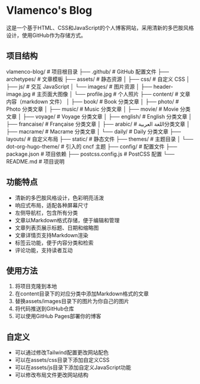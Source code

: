 # Vlamenco's Blog

这是一个基于HTML、CSS和JavaScript的个人博客网站，采用清新的多巴胺风格设计，使用GitHub作为存储方式。

## 项目结构

vlamenco-blog/ # 项目根目录
├── .github/ # GitHub 配置文件
├── archetypes/ # 文章模板
├── assets/ # 静态资源
│ ├── css/ # 自定义 CSS
│ ├── js/ # 交互 JavaScript
│ └── images/ # 图片资源
│ ├── header-image.jpg # 主页面大图像
│ └── profile.jpg # 个人照片
├── content/ # 文章内容（markdown 文件）
│ ├── book/ # Book 分类文章
│ ├── photo/ # Photo 分类文章
│ ├── music/ # Music 分类文章
│ ├── movie/ # Movie 分类文章
│ ├── voyage/ # Voyage 分类文章
│ ├── english/ # English 分类文章
│ ├── francaise/ # Française 分类文章
│ ├── arabic/ # اللغة العربية分类文章
│ ├── macrame/ # Macrame 分类文章
│ └── daily/ # Daily 分类文章
├── layouts/ # 自定义布局
├── static/ # 静态文件
├── themes/ # 主题目录
│ └── dot-org-hugo-theme/ # 引入的 cncf 主题
├── config/ # 配置文件
├── package.json # 项目依赖
├── postcss.config.js # PostCSS 配置
└── README.md # 项目说明


## 功能特点

- 清新的多巴胺风格设计，色彩明亮活泼
- 响应式布局，适配各种屏幕尺寸
- 左侧导航栏，包含所有分类
- 文章以Markdown格式存储，便于编辑和管理
- 文章列表页展示标题、日期和缩略图
- 文章详情页支持Markdown渲染
- 标签云功能，便于内容分类和检索
- 评论功能，支持读者互动

## 使用方法

1. 将项目克隆到本地
2. 在content目录下的对应分类中添加Markdown格式的文章
3. 替换assets/images目录下的图片为你自己的图片
4. 将代码推送到GitHub仓库
5. 可以使用GitHub Pages部署你的博客

## 自定义

- 可以通过修改Tailwind配置更改网站配色
- 可以在assets/css目录下添加自定义CSS
- 可以在assets/js目录下添加自定义JavaScript功能
- 可以修改布局文件更改网站结构
